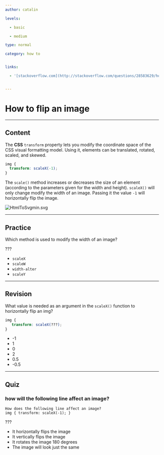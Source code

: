 ```yaml
---
author: catalin

levels:

  - basic

  - medium

type: normal

category: how to


links:

  - '[stackoverflow.com](http://stackoverflow.com/questions/28583629/how-to-make-images-flip-rotate-using-css){website}'


---
```


# How to flip an image

---
## Content

The **CSS** `transform` property lets you modify the coordinate space of the CSS visual formatting model. Using it, elements can be translated, rotated, scaled, and skewed.


```css
img {
  transform: scaleX(-1);
}
```

The `scale()` method increases or decreases the size of an element (according to the parameters given for the width and height). `scaleX()` will only change modify the width of an image. Passing it the value `-1` will horizontally flip the image.


![HtmlToSvgmin.svg](%3Csvg%20height=%22auto%22%20viewBox=%220%200%20800%20300%22%20xmlns=%22http://www.w3.org/2000/svg%22%20version=%221.2%22%20baseProfile=%22tiny%22%3E%3Cdesc%3ECreated%20by%20HiQPdf%3C/desc%3E%3Cg%20fill=%22none%22%20stroke=%22#000%22%20fill-rule=%22evenodd%22%20stroke-linecap=%22square%22%20stroke-linejoin=%22bevel%22%3E%3Cpath%20d=%22M8%208h800v300H8V8%22%20fill=%22#596193%22%20stroke=%22none%22/%3E%3Ctext%20stroke=%22none%22%20x=%22360%22%20y=%22210%22%20font-family=%22Times%20New%20Roman%22%20font-size=%2216%22%20font-weight=%22400%22%20fill=%22#000%22%3E%3C/text%3E%3Cpath%20d=%22M38%2058h352v1H38v-1M38%20259h352v1H38v-1%22%20fill=%22#fff%22%20stroke=%22none%22/%3E%3Cpath%20d=%22M38%2058h1v202h-1V58M389%2058h1v202h-1V58%22%20fill=%22#fff%22%20stroke=%22none%22/%3E%3Cpath%20d=%22M39%20101.81h350v114.38H39V101.81%22%20fill=%22#596193%22%20stroke=%22none%22%20stroke-width=%22.5719%22/%3E%3Cpath%20fill-rule=%22nonzero%22%20d=%22M97.277%20167.655v-.465c0-20.434%209.837-30.655%2029.488-30.655%204.11%200%207.844.575%2011.19%201.712%203.353%201.15%206.01%202.498%207.982%204.038%201.963%201.56%203.693%203.587%205.177%206.093%201.492%202.49%202.55%204.614%203.192%206.366.634%201.74%201.128%203.854%201.468%206.333.356%202.395.54%203.9.54%204.517v2.56l-.27%204.19H107.13c.62%205.97%202.674%2010.303%206.183%2013.007%203.492%202.683%208.678%204.04%2015.555%204.04%208.847%200%2015.995-1.22%2021.382-3.683l1.66%208.09c-6.49%202.753-14.333%204.13-23.567%204.13h-.386c-3.94%200-7.558-.412-10.842-1.253-3.284-.836-6.514-2.273-9.683-4.334-3.168-2.053-5.656-5.154-7.457-9.28-1.815-4.123-2.704-9.134-2.704-15.027v-.412l.007.035m11.012-2.91h39.255c0-1.37-.178-2.875-.54-4.54-.388-1.67-1.13-3.812-2.242-6.433-1.113-2.602-3.13-4.792-6.043-6.538-2.905-1.746-6.506-2.615-10.794-2.615-6.646%200-11.483%201.532-14.482%204.586-3%203.08-4.715%208.25-5.155%2015.54m55.87%2032.27v-54.69c8.707-3.875%2018.08-5.82%2028.08-5.82%208.346%200%2014.837%201.905%2019.473%205.704%204.59%203.8%206.9%209.152%206.9%2016.053v38.745h-9.597v-38.732c0-1.663-.193-3.15-.587-4.45-.388-1.3-1.145-2.67-2.273-4.148-1.128-1.48-2.952-2.6-5.463-3.402-2.512-.8-5.68-1.198-9.49-1.198-5.595%200-11.42.8-17.487%202.396v49.54h-9.558v.002m63.75%200v-75.91h9.735v45.66l30.253-29.3h12.17l-27.74%2027.396%2032.376%2032.16h-12.966l-25.733-26.116-8.36%208.03v18.086h-9.737v-.006m61.434-68.79v-9.243h10.432v9.242h-10.432m0%209.24h10.432v59.558h-10.432v-59.557%22%20fill=%22#ff6f31%22%20stroke=%22none%22%20stroke-width=%22.5719%22/%3E%3Cpath%20fill-rule=%22nonzero%22%20d=%22M80.702%20150.815l-28.977%2016.43v4.106l28.977%2016.43v-7.186l-20.285-11.296%2020.285-11.295v-7.188m255.005-20.537h6.954l-24.34%2066.744h-6.955l24.342-66.744m11.59%2020.537l28.978%2016.43v4.106l-28.978%2016.43v-7.186l20.285-11.296-20.285-11.295v-7.188%22%20fill=%22#fff%22%20stroke=%22none%22%20stroke-width=%22.5719%22/%3E%3Cpath%20d=%22M424%2058h352v1H424v-1M424%20259h352v1H424v-1%22%20fill=%22#fff%22%20stroke=%22none%22/%3E%3Cpath%20d=%22M424%2058h1v202h-1V58M775%2058h1v202h-1V58%22%20fill=%22#fff%22%20stroke=%22none%22/%3E%3Cpath%20d=%22M425%20101.81h350v114.38H425V101.81%22%20fill=%22#596193%22%20stroke=%22none%22%20stroke-width=%22.5719%22/%3E%3Cpath%20fill-rule=%22nonzero%22%20d=%22M716.73%20167.62v.41c0%205.895-.89%2010.906-2.705%2015.027-1.8%204.128-4.288%207.23-7.457%209.282-3.168%202.06-6.398%203.497-9.682%204.333-3.284.842-6.9%201.252-10.842%201.252h-.386c-9.234%200-17.078-1.376-23.57-4.13l1.662-8.09c5.386%202.466%2012.534%203.684%2021.383%203.684%206.877%200%2012.062-1.357%2015.555-4.04%203.508-2.705%205.564-7.038%206.18-13.007h-48.912l-.27-4.19v-2.56c0-.617.184-2.122.54-4.518.34-2.478.834-4.593%201.467-6.332.642-1.752%201.7-3.875%203.192-6.366%201.484-2.506%203.214-4.532%205.177-6.093%201.97-1.54%204.63-2.888%207.983-4.04%203.346-1.135%207.078-1.71%2011.19-1.71%2019.65%200%2029.487%2010.22%2029.487%2030.654v.466l.008-.034m-11.02-2.874c-.44-7.29-2.155-12.46-5.154-15.54-2.998-3.053-7.835-4.586-14.48-4.586-4.29%200-7.89.87-10.796%202.614-2.913%201.746-4.93%203.937-6.043%206.538-1.112%202.622-1.854%204.765-2.24%206.435-.363%201.663-.54%203.17-.54%204.54h39.254m-55.87%2032.27h-9.558v-49.543c-6.065-1.595-11.892-2.396-17.487-2.396-3.81%200-6.978.397-9.49%201.198-2.51.8-4.334%201.924-5.462%203.402-1.13%201.48-1.886%202.848-2.272%204.15-.393%201.3-.587%202.785-.587%204.448v38.732h-9.597v-38.745c0-6.9%202.31-12.254%206.9-16.053%204.637-3.8%2011.128-5.703%2019.474-5.703%2010%200%2019.372%201.944%2028.08%205.82v54.69m-63.75.005h-9.736v-18.086l-8.36-8.03-25.733%2026.116h-12.965l32.377-32.16-27.74-27.396h12.17l30.252%2029.3v-45.66h9.736v75.916m-71.864-68.797v-9.242h10.432v9.242h-10.432m10.432%2068.797h-10.432v-59.556h10.432v59.556%22%20fill=%22#ff6f31%22%20stroke=%22none%22%20stroke-width=%22.5719%22/%3E%3Cpath%20fill-rule=%22nonzero%22%20d=%22M733.297%20158.003l20.285%2011.295-20.285%2011.295v7.188l28.978-16.43v-4.107l-28.978-16.43v7.19m-230.662%2039.02h-6.954l-24.342-66.745h6.955l24.342%2066.744m-35.932-39.02L446.418%20169.3l20.285%2011.295v7.188l-28.978-16.43v-4.107l28.978-16.43v7.19%22%20fill=%22#fff%22%20stroke=%22none%22%20stroke-width=%22.5719%22/%3E%3C/g%3E%3C/svg%3E)

---
## Practice

Which method is used to modify the width of an image?

???


* `scaleX`
* `scaleW`
* `width-alter`
* `scaleY`

---
## Revision

What value is needed as an argument in the `scaleX()` function to horizontally flip an img?
```css
img {
   transform: scaleX(???);
}
```

* -1
* 1
* 0
* 2
* 0.5
* -0.5

---
## Quiz
### how will the following line affect an image?
```
How does the following line affect an image?
img { transform: scaleX(-1); }
```

 ???

* It horizontally flips the image
* It vertically flips the image
* It rotates the image 180 degrees
* The image will look just the same

